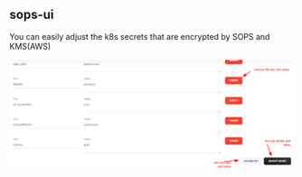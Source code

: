 ## sops-ui

You can easily adjust the k8s secrets that are encrypted by SOPS and KMS(AWS)

![](https://raw.githubusercontent.com/mrnim94/sops-ui/master/docs/picture/2024-08-29_22-59.png)
